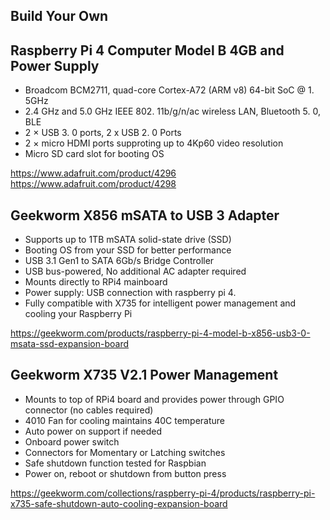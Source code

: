 Build Your Own
--------------

Raspberry Pi 4 Computer Model B 4GB and Power Supply
----------------------------------------------------
- Broadcom BCM2711, quad-core Cortex-A72 (ARM v8) 64-bit SoC @ 1. 5GHz
- 2.4 GHz and 5.0 GHz IEEE 802. 11b/g/n/ac wireless LAN, Bluetooth 5. 0, BLE
- 2 × USB 3. 0 ports, 2 x USB 2. 0 Ports
- 2 × micro HDMI ports supproting up to 4Kp60 video resolution
- Micro SD card slot for booting OS

https://www.adafruit.com/product/4296 https://www.adafruit.com/product/4298

Geekworm X856 mSATA to USB 3 Adapter
------------------------------------
- Supports up to 1TB mSATA solid-state drive (SSD)
- Booting OS from your SSD for better performance
- USB 3.1 Gen1 to SATA 6Gb/s Bridge Controller
- USB bus-powered, No additional AC adapter required
- Mounts directly to RPi4 mainboard
- Power supply: USB connection with raspberry pi 4.
- Fully compatible with X735 for intelligent power management and cooling your Raspberry Pi

https://geekworm.com/products/raspberry-pi-4-model-b-x856-usb3-0-msata-ssd-expansion-board


Geekworm X735 V2.1 Power Management
-----------------------------------
- Mounts to top of RPi4 board and provides power through GPIO connector (no cables required)
- 4010 Fan for cooling maintains 40C temperature
- Auto power on support if needed
- Onboard power switch
- Connectors for Momentary or Latching switches
- Safe shutdown function tested for Raspbian
- Power on, reboot or shutdown from button press

https://geekworm.com/collections/raspberry-pi-4/products/raspberry-pi-x735-safe-shutdown-auto-cooling-expansion-board
